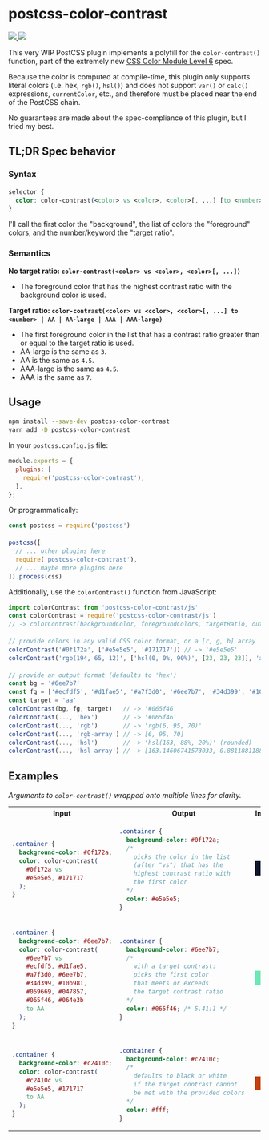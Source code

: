# postcss-color-contrast

<p>
  <a href="https://www.npmjs.com/package/postcss-color-contrast">
    <img src="https://img.shields.io/npm/v/postcss-color-contrast">
    <img src="https://img.shields.io/bundlephobia/min/postcss-color-contrast">
  </a>
</p>

This very WIP PostCSS plugin implements a polyfill for the `color-contrast()` function, part of the extremely new [CSS Color Module Level 6](https://drafts.csswg.org/css-color-6) spec.

Because the color is computed at compile-time, this plugin only supports literal colors (i.e. hex, `rgb()`, `hsl()`) and does not support `var()` or `calc()` expressions, `currentColor`, etc., and therefore must be placed near the end of the PostCSS chain.

No guarantees are made about the spec-compliance of this plugin, but I tried my best.

## TL;DR Spec behavior

### Syntax

```css
selector {
  color: color-contrast(<color> vs <color>, <color>[, ...] [to <number> | AA | AA-large | AAA | AAA-large]);
}
```

I'll call the first color the "background", the list of colors the "foreground" colors, and the number/keyword the "target ratio".

### Semantics

**No target ratio: `color-contrast(<color> vs <color>, <color>[, ...])`**

- The foreground color that has the highest contrast ratio with the background color is used.

**Target ratio: `color-contrast(<color> vs <color>, <color>[, ...] to <number> | AA | AA-large | AAA | AAA-large)`**

- The first foreground color in the list that has a contrast ratio greater than or equal to the target ratio is used.
- AA-large is the same as `3`.
- AA is the same as `4.5`.
- AAA-large is the same as `4.5`.
- AAA is the same as `7`.

## Usage

```sh
npm install --save-dev postcss-color-contrast
yarn add -D postcss-color-contrast
```

In your `postcss.config.js` file:

```js
module.exports = {
  plugins: [
    require('postcss-color-contrast'),
  ],
};
```

Or programmatically:

```js
const postcss = require('postcss')

postcss([
  // ... other plugins here
  require('postcss-color-contrast'),
  // ... maybe more plugins here
]).process(css)
```

Additionally, use the `colorContrast()` function from JavaScript:

```js
import colorContrast from 'postcss-color-contrast/js'
const colorContrast = require('postcss-color-contrast/js')
// -> colorContrast(backgroundColor, foregroundColors, targetRatio, outputFormat)

// provide colors in any valid CSS color format, or a [r, g, b] array
colorContrast('#0f172a', ['#e5e5e5', '#171717']) // -> '#e5e5e5'
colorContrast('rgb(194, 65, 12)', ['hsl(0, 0%, 90%)', [23, 23, 23]], 'aa') // -> '#ffffff'

// provide an output format (defaults to 'hex')
const bg = '#6ee7b7'
const fg = ['#ecfdf5', '#d1fae5', '#a7f3d0', '#6ee7b7', '#34d399', '#10b981', '#059669', '#047857', '#065f46', '#064e3b']
const target = 'aa'
colorContrast(bg, fg, target)   // -> '#065f46'
colorContrast(..., 'hex')       // -> '#065f46'
colorContrast(..., 'rgb')       // -> 'rgb(6, 95, 70)'
colorContrast(..., 'rgb-array') // -> [6, 95, 70]
colorContrast(..., 'hsl')       // -> 'hsl(163, 88%, 20%)' (rounded)
colorContrast(..., 'hsl-array') // -> [163.14606741573033, 0.8811881188118811, 0.19803921568627453] (not rounded)
```


## Examples

*Arguments to `color-contrast()` wrapped onto multiple lines for clarity.*

<table>
<tr><th>Input</th><th>Output</th><th>Image</th></tr>
<tr>
<td>

```css
.container {
  background-color: #0f172a;
  color: color-contrast(
    #0f172a vs 
    #e5e5e5, #171717
  );
}
```

</td>
<td>

```css
.container {
  background-color: #0f172a;
  /*
    picks the color in the list 
    (after "vs") that has the
    highest contrast ratio with
    the first color
  */
  color: #e5e5e5;
}
```

</td>
<td>

![](./img/black.png)

</td>
</tr>
<tr>
<td>

```css
.container {
  background-color: #6ee7b7;
  color: color-contrast(
    #6ee7b7 vs 
    #ecfdf5, #d1fae5,
    #a7f3d0, #6ee7b7,
    #34d399, #10b981,
    #059669, #047857,
    #065f46, #064e3b 
    to AA
  );
}
```

</td>
<td>

```css
.container {
  background-color: #6ee7b7;
  /*
    with a target contrast:
    picks the first color
    that meets or exceeds 
    the target contrast ratio
  */
  color: #065f46; /* 5.41:1 */
}
```

</td>
<td>

![](./img/green.png)

</td>
</tr>
<tr>
<td>

```css
.container {
  background-color: #c2410c;
  color: color-contrast(
    #c2410c vs 
    #e5e5e5, #171717 
    to AA
  );
}
```

</td>

<td>

```css
.container {
  background-color: #c2410c;
  /* 
    defaults to black or white 
    if the target contrast cannot 
    be met with the provided colors 
  */
  color: #fff;
}
```

</td>

<td>

![](./img/orange.png)

</td>
</tr>
